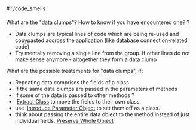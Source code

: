 #🃏/code_smells 

What are the "data clumps"? How to know if you have encountered one?
?
- Data clumps are typical lines of code which are being re-used and copypasted accross the application (like database connection-related code)
- Try mentally removing a single line from the group. If other lines do not make sense anymore - altogether they form a data clump

What are the possible treatements for "data clumps", if:
- Repeating data comprises the fields of a class
- If the same data clumps are passed in the parameters of methods
- If some of the data is passed to other methods
?
-  [Extract Class](https://refactoring.guru/extract-class) to move the fields to their own class.
- use  [Introduce Parameter Object](https://refactoring.guru/introduce-parameter-object) to set them off as a class.
-  think about passing the entire data object to the method instead of just individual fields. [Preserve Whole Object](https://refactoring.guru/preserve-whole-object)
